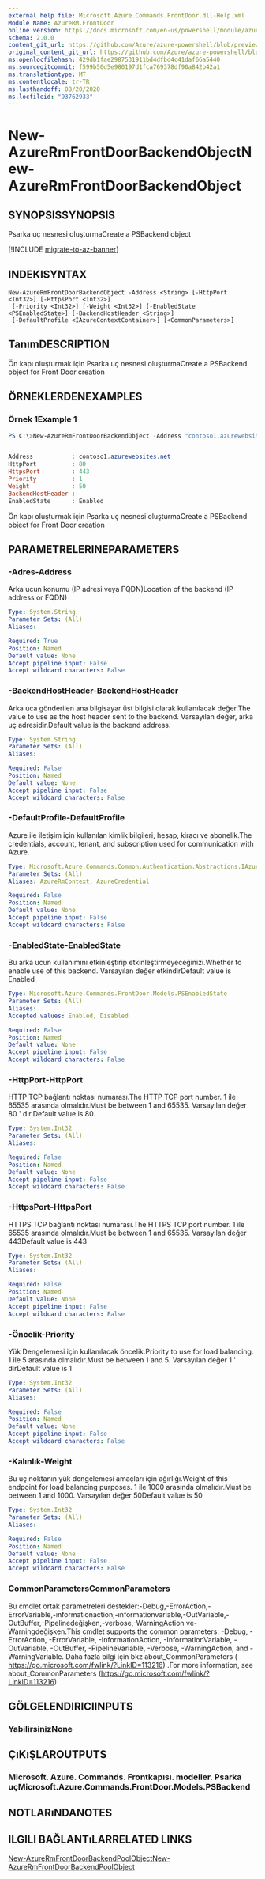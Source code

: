 ```yaml
---
external help file: Microsoft.Azure.Commands.FrontDoor.dll-Help.xml
Module Name: AzureRM.FrontDoor
online version: https://docs.microsoft.com/en-us/powershell/module/azurerm.frontdoor/new-azurermfrontdoorbackendobject
schema: 2.0.0
content_git_url: https://github.com/Azure/azure-powershell/blob/preview/src/ResourceManager/FrontDoor/Commands.FrontDoor/help/New-AzureRmFrontDoorBackendObject.md
original_content_git_url: https://github.com/Azure/azure-powershell/blob/preview/src/ResourceManager/FrontDoor/Commands.FrontDoor/help/New-AzureRmFrontDoorBackendObject.md
ms.openlocfilehash: 429db1fae2987531911bd4dfbd4c41daf66a5440
ms.sourcegitcommit: f599b50d5e980197d1fca769378df90a842b42a1
ms.translationtype: MT
ms.contentlocale: tr-TR
ms.lasthandoff: 08/20/2020
ms.locfileid: "93762933"
---
```

# <span data-ttu-id="b34ed-101">New-AzureRmFrontDoorBackendObject</span><span class="sxs-lookup"><span data-stu-id="b34ed-101">New-AzureRmFrontDoorBackendObject</span></span>

## <span data-ttu-id="b34ed-102">SYNOPSIS</span><span class="sxs-lookup"><span data-stu-id="b34ed-102">SYNOPSIS</span></span>
<span data-ttu-id="b34ed-103">Psarka uç nesnesi oluşturma</span><span class="sxs-lookup"><span data-stu-id="b34ed-103">Create a PSBackend object</span></span>

[!INCLUDE [migrate-to-az-banner](../../includes/migrate-to-az-banner.md)]

## <span data-ttu-id="b34ed-104">INDEKI</span><span class="sxs-lookup"><span data-stu-id="b34ed-104">SYNTAX</span></span>

```
New-AzureRmFrontDoorBackendObject -Address <String> [-HttpPort <Int32>] [-HttpsPort <Int32>]
 [-Priority <Int32>] [-Weight <Int32>] [-EnabledState <PSEnabledState>] [-BackendHostHeader <String>]
 [-DefaultProfile <IAzureContextContainer>] [<CommonParameters>]
```

## <span data-ttu-id="b34ed-105">Tanım</span><span class="sxs-lookup"><span data-stu-id="b34ed-105">DESCRIPTION</span></span>
<span data-ttu-id="b34ed-106">Ön kapı oluşturmak için Psarka uç nesnesi oluşturma</span><span class="sxs-lookup"><span data-stu-id="b34ed-106">Create a PSBackend object for Front Door creation</span></span>

## <span data-ttu-id="b34ed-107">ÖRNEKLERDEN</span><span class="sxs-lookup"><span data-stu-id="b34ed-107">EXAMPLES</span></span>

### <span data-ttu-id="b34ed-108">Örnek 1</span><span class="sxs-lookup"><span data-stu-id="b34ed-108">Example 1</span></span>
```powershell
PS C:\>New-AzureRmFrontDoorBackendObject -Address "contoso1.azurewebsites.net"


Address           : contoso1.azurewebsites.net
HttpPort          : 80
HttpsPort         : 443
Priority          : 1
Weight            : 50
BackendHostHeader :
EnabledState      : Enabled
```

<span data-ttu-id="b34ed-109">Ön kapı oluşturmak için Psarka uç nesnesi oluşturma</span><span class="sxs-lookup"><span data-stu-id="b34ed-109">Create a PSBackend object for Front Door creation</span></span>

## <span data-ttu-id="b34ed-110">PARAMETRELERINE</span><span class="sxs-lookup"><span data-stu-id="b34ed-110">PARAMETERS</span></span>

### <span data-ttu-id="b34ed-111">-Adres</span><span class="sxs-lookup"><span data-stu-id="b34ed-111">-Address</span></span>
<span data-ttu-id="b34ed-112">Arka ucun konumu (IP adresi veya FQDN)</span><span class="sxs-lookup"><span data-stu-id="b34ed-112">Location of the backend (IP address or FQDN)</span></span>

```yaml
Type: System.String
Parameter Sets: (All)
Aliases:

Required: True
Position: Named
Default value: None
Accept pipeline input: False
Accept wildcard characters: False
```

### <span data-ttu-id="b34ed-113">-BackendHostHeader</span><span class="sxs-lookup"><span data-stu-id="b34ed-113">-BackendHostHeader</span></span>
<span data-ttu-id="b34ed-114">Arka uca gönderilen ana bilgisayar üst bilgisi olarak kullanılacak değer.</span><span class="sxs-lookup"><span data-stu-id="b34ed-114">The value to use as the host header sent to the backend.</span></span> <span data-ttu-id="b34ed-115">Varsayılan değer, arka uç adresidir.</span><span class="sxs-lookup"><span data-stu-id="b34ed-115">Default value is the backend address.</span></span>

```yaml
Type: System.String
Parameter Sets: (All)
Aliases:

Required: False
Position: Named
Default value: None
Accept pipeline input: False
Accept wildcard characters: False
```

### <span data-ttu-id="b34ed-116">-DefaultProfile</span><span class="sxs-lookup"><span data-stu-id="b34ed-116">-DefaultProfile</span></span>
<span data-ttu-id="b34ed-117">Azure ile iletişim için kullanılan kimlik bilgileri, hesap, kiracı ve abonelik.</span><span class="sxs-lookup"><span data-stu-id="b34ed-117">The credentials, account, tenant, and subscription used for communication with Azure.</span></span>

```yaml
Type: Microsoft.Azure.Commands.Common.Authentication.Abstractions.IAzureContextContainer
Parameter Sets: (All)
Aliases: AzureRmContext, AzureCredential

Required: False
Position: Named
Default value: None
Accept pipeline input: False
Accept wildcard characters: False
```

### <span data-ttu-id="b34ed-118">-EnabledState</span><span class="sxs-lookup"><span data-stu-id="b34ed-118">-EnabledState</span></span>
<span data-ttu-id="b34ed-119">Bu arka ucun kullanımını etkinleştirip etkinleştirmeyeceğinizi.</span><span class="sxs-lookup"><span data-stu-id="b34ed-119">Whether to enable use of this backend.</span></span> <span data-ttu-id="b34ed-120">Varsayılan değer etkindir</span><span class="sxs-lookup"><span data-stu-id="b34ed-120">Default value is Enabled</span></span>

```yaml
Type: Microsoft.Azure.Commands.FrontDoor.Models.PSEnabledState
Parameter Sets: (All)
Aliases:
Accepted values: Enabled, Disabled

Required: False
Position: Named
Default value: None
Accept pipeline input: False
Accept wildcard characters: False
```

### <span data-ttu-id="b34ed-121">-HttpPort</span><span class="sxs-lookup"><span data-stu-id="b34ed-121">-HttpPort</span></span>
<span data-ttu-id="b34ed-122">HTTP TCP bağlantı noktası numarası.</span><span class="sxs-lookup"><span data-stu-id="b34ed-122">The HTTP TCP port number.</span></span>
<span data-ttu-id="b34ed-123">1 ile 65535 arasında olmalıdır.</span><span class="sxs-lookup"><span data-stu-id="b34ed-123">Must be between 1 and 65535.</span></span>
<span data-ttu-id="b34ed-124">Varsayılan değer 80 ' dır.</span><span class="sxs-lookup"><span data-stu-id="b34ed-124">Default value is 80.</span></span>

```yaml
Type: System.Int32
Parameter Sets: (All)
Aliases:

Required: False
Position: Named
Default value: None
Accept pipeline input: False
Accept wildcard characters: False
```

### <span data-ttu-id="b34ed-125">-HttpsPort</span><span class="sxs-lookup"><span data-stu-id="b34ed-125">-HttpsPort</span></span>
<span data-ttu-id="b34ed-126">HTTPS TCP bağlantı noktası numarası.</span><span class="sxs-lookup"><span data-stu-id="b34ed-126">The HTTPS TCP port number.</span></span>
<span data-ttu-id="b34ed-127">1 ile 65535 arasında olmalıdır.</span><span class="sxs-lookup"><span data-stu-id="b34ed-127">Must be between 1 and 65535.</span></span>
<span data-ttu-id="b34ed-128">Varsayılan değer 443</span><span class="sxs-lookup"><span data-stu-id="b34ed-128">Default value is 443</span></span>

```yaml
Type: System.Int32
Parameter Sets: (All)
Aliases:

Required: False
Position: Named
Default value: None
Accept pipeline input: False
Accept wildcard characters: False
```

### <span data-ttu-id="b34ed-129">-Öncelik</span><span class="sxs-lookup"><span data-stu-id="b34ed-129">-Priority</span></span>
<span data-ttu-id="b34ed-130">Yük Dengelemesi için kullanılacak öncelik.</span><span class="sxs-lookup"><span data-stu-id="b34ed-130">Priority to use for load balancing.</span></span>
<span data-ttu-id="b34ed-131">1 ile 5 arasında olmalıdır.</span><span class="sxs-lookup"><span data-stu-id="b34ed-131">Must be between 1 and 5.</span></span>
<span data-ttu-id="b34ed-132">Varsayılan değer 1 ' dir</span><span class="sxs-lookup"><span data-stu-id="b34ed-132">Default value is 1</span></span>

```yaml
Type: System.Int32
Parameter Sets: (All)
Aliases:

Required: False
Position: Named
Default value: None
Accept pipeline input: False
Accept wildcard characters: False
```

### <span data-ttu-id="b34ed-133">-Kalınlık</span><span class="sxs-lookup"><span data-stu-id="b34ed-133">-Weight</span></span>
<span data-ttu-id="b34ed-134">Bu uç noktanın yük dengelemesi amaçları için ağırlığı.</span><span class="sxs-lookup"><span data-stu-id="b34ed-134">Weight of this endpoint for load balancing purposes.</span></span>
<span data-ttu-id="b34ed-135">1 ile 1000 arasında olmalıdır.</span><span class="sxs-lookup"><span data-stu-id="b34ed-135">Must be between 1 and 1000.</span></span>
<span data-ttu-id="b34ed-136">Varsayılan değer 50</span><span class="sxs-lookup"><span data-stu-id="b34ed-136">Default value is 50</span></span>

```yaml
Type: System.Int32
Parameter Sets: (All)
Aliases:

Required: False
Position: Named
Default value: None
Accept pipeline input: False
Accept wildcard characters: False
```

### <span data-ttu-id="b34ed-137">CommonParameters</span><span class="sxs-lookup"><span data-stu-id="b34ed-137">CommonParameters</span></span>
<span data-ttu-id="b34ed-138">Bu cmdlet ortak parametreleri destekler:-Debug,-ErrorAction,-ErrorVariable,-ınformationaction,-ınformationvariable,-OutVariable,-OutBuffer,-Pipelinedeğişken,-verbose,-WarningAction ve-Warningdeğişken.</span><span class="sxs-lookup"><span data-stu-id="b34ed-138">This cmdlet supports the common parameters: -Debug, -ErrorAction, -ErrorVariable, -InformationAction, -InformationVariable, -OutVariable, -OutBuffer, -PipelineVariable, -Verbose, -WarningAction, and -WarningVariable.</span></span> <span data-ttu-id="b34ed-139">Daha fazla bilgi için bkz about_CommonParameters ( https://go.microsoft.com/fwlink/?LinkID=113216) .</span><span class="sxs-lookup"><span data-stu-id="b34ed-139">For more information, see about_CommonParameters (https://go.microsoft.com/fwlink/?LinkID=113216).</span></span>

## <span data-ttu-id="b34ed-140">GÖLGELENDIRICI</span><span class="sxs-lookup"><span data-stu-id="b34ed-140">INPUTS</span></span>

### <span data-ttu-id="b34ed-141">Yabilirsiniz</span><span class="sxs-lookup"><span data-stu-id="b34ed-141">None</span></span>

## <span data-ttu-id="b34ed-142">ÇıKıŞLAR</span><span class="sxs-lookup"><span data-stu-id="b34ed-142">OUTPUTS</span></span>

### <span data-ttu-id="b34ed-143">Microsoft. Azure. Commands. Frontkapısı. modeller. Psarka uç</span><span class="sxs-lookup"><span data-stu-id="b34ed-143">Microsoft.Azure.Commands.FrontDoor.Models.PSBackend</span></span>

## <span data-ttu-id="b34ed-144">NOTLARıNDA</span><span class="sxs-lookup"><span data-stu-id="b34ed-144">NOTES</span></span>

## <span data-ttu-id="b34ed-145">ILGILI BAĞLANTıLAR</span><span class="sxs-lookup"><span data-stu-id="b34ed-145">RELATED LINKS</span></span>

[<span data-ttu-id="b34ed-146">New-AzureRmFrontDoorBackendPoolObject</span><span class="sxs-lookup"><span data-stu-id="b34ed-146">New-AzureRmFrontDoorBackendPoolObject</span></span>](./New-AzureRmFrontDoorBackendPoolObject.md)

